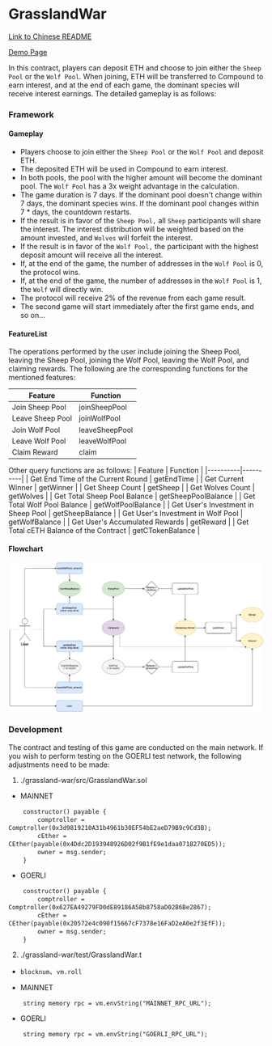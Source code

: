 # GrasslandWar
[Link to Chinese README](https://github.com/scwang1994/Grassland-War/blob/f0296d1ef29e66b07e7d5d848961a9a78fcbbfb3/grassland-war/README.md)

[Demo Page](https://scwang1994.github.io/Grassland-War/#/)

In this contract, players can deposit ETH and choose to join either the `Sheep Pool` or the `Wolf Pool`. When joining, ETH will be transferred to Compound to earn interest, and at the end of each game, the dominant species will receive interest earnings. The detailed gameplay is as follows:

### Framework

#### Gameplay
* Players choose to join either the `Sheep Pool` or the `Wolf Pool` and deposit ETH.
* The deposited ETH will be used in Compound to earn interest.
* In both pools, the pool with the higher amount will become the dominant pool. The `Wolf Pool` has a 3x weight advantage in the calculation.
* The game duration is 7 days. If the dominant pool doesn't change within 7 days, the dominant species wins. If the dominant pool changes within 7 * days, the countdown restarts.
* If the result is in favor of the `Sheep Pool,` all `Sheep` participants will share the interest. The interest distribution will be weighted based on the amount invested, and `Wolves` will forfeit the interest.
* If the result is in favor of the `Wolf Pool,` the participant with the highest deposit amount will receive all the interest.
* If, at the end of the game, the number of addresses in the `Wolf Pool` is 0, the protocol wins.
* If, at the end of the game, the number of addresses in the `Wolf Pool` is 1, the `Wolf` will directly win.
* The protocol will receive 2% of the revenue from each game result.
* The second game will start immediately after the first game ends, and so on...

#### FeatureList
The operations performed by the user include joining the Sheep Pool, leaving the Sheep Pool, joining the Wolf Pool, leaving the Wolf Pool, and claiming rewards. The following are the corresponding functions for the mentioned features:

| Feature | Function | 
|----------|----------|
| Join Sheep Pool    | joinSheepPool  | 
| Leave Sheep Pool    | joinWolfPool  | 
| Join Wolf Pool    | leaveSheepPool  | 
| Leave Wolf Pool    | leaveWolfPool  | 
| Claim Reward    | claim  | 

Other query functions are as follows:
| Feature | Function | 
|----------|----------|
| Get End Time of the Current Round    | getEndTime  | 
| Get Current Winner    | getWinner  | 
| Get Sheep Count    | getSheep  | 
| Get Wolves Count    | getWolves  | 
| Get Total Sheep Pool Balance    | getSheepPoolBalance  | 
| Get Total Wolf Pool Balance    | getWolfPoolBalance  | 
| Get User's Investment in Sheep Pool    | getSheepBalance  | 
| Get User's Investment in Wolf Pool    | getWolfBalance  | 
| Get User's Accumulated Rewards    | getReward  | 
| Get Total cETH Balance of the Contract    | getCTokenBalance  | 

#### Flowchart
![FlowChart](https://github.com/scwang1994/Grassland-War/blob/1034ec925199df6a364d622c861b7569b87de2ca/Grassland-War.png)

### Development
The contract and testing of this game are conducted on the main network. If you wish to perform testing on the GOERLI test network, the following adjustments need to be made:

1. ./grassland-war/src/GrasslandWar.sol
* MAINNET
```solidity
    constructor() payable {
        comptroller = Comptroller(0x3d9819210A31b4961b30EF54bE2aeD79B9c9Cd3B);
        cEther = CEther(payable(0x4Ddc2D193948926D02f9B1fE9e1daa0718270ED5));
        owner = msg.sender;
    }
```
    
* GOERLI

```solidity
    constructor() payable {
        comptroller = Comptroller(0x627EA49279FD0dE89186A58b8758aD02B6Be2867);
        cEther = CEther(payable(0x20572e4c090f15667cF7378e16FaD2eA0e2f3EfF));
        owner = msg.sender;
    }
```
2. ./grassland-war/test/GrasslandWar.t

* `blocknum`、`vm.roll`
 
* MAINNET
``` solidity
    string memory rpc = vm.envString("MAINNET_RPC_URL");
```
    
* GOERLI
```solidity
    string memory rpc = vm.envString("GOERLI_RPC_URL");
```
